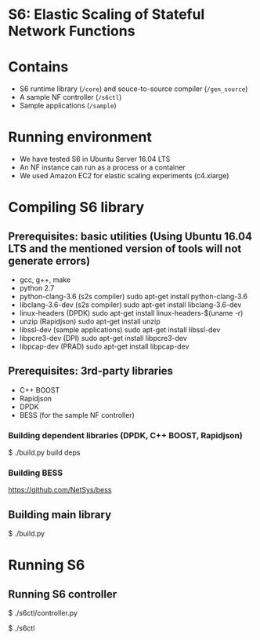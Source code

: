 # S6: Elastic Scaling of Stateful Network Functions

# Contains
- S6 runtime library (`/core`) and souce-to-source compiler (`/gen_source`)
- A sample NF controller (`/s6ctl`)
- Sample applications (`/sample`)

# Running environment
- We have tested S6 in Ubuntu Server 16.04 LTS
- An NF instance can run as a process or a container
- We used Amazon EC2 for elastic scaling experiments (c4.xlarge)

# Compiling S6 library

## Prerequisites: basic utilities (**Using Ubuntu 16.04 LTS and the mentioned version of tools will not generate errors**)
- gcc, g++, make
- python 2.7
- python-clang-3.6 (s2s compiler) sudo apt-get install python-clang-3.6
- libclang-3.6-dev (s2s compiler) sudo apt-get install libclang-3.6-dev
- linux-headers (DPDK) sudo apt-get install linux-headers-$(uname -r)
- unzip (Rapidjson) sudo apt-get install unzip
- libssl-dev (sample applications) sudo apt-get install libssl-dev
- libpcre3-dev (DPI) sudo apt-get install libpcre3-dev
- libpcap-dev (PRAD) sudo apt-get install libpcap-dev

## Prerequisites: 3rd-party libraries
- C++ BOOST
- Rapidjson
- DPDK
- BESS (for the sample NF controller)

### Building dependent libraries (DPDK, C++ BOOST, Rapidjson)
$ ./build.py build deps

### Building BESS
https://github.com/NetSys/bess

## Building main library
$ ./build.py

# Running S6

## Running S6 controller
$ ./s6ctl/controller.py

$ ./s6ctl

